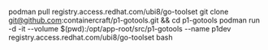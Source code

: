 podman pull registry.access.redhat.com/ubi8/go-toolset
git clone git@github.com:containercraft/p1-gotools.git && cd p1-gotools
podman run -d -it --volume $(pwd):/opt/app-root/src/p1-gotools --name p1dev registry.access.redhat.com/ubi8/go-toolset bash
